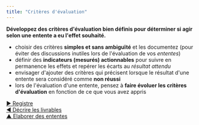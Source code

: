 ```yaml
---
title: "Critères d'évaluation"
---
```



**Développez des critères d'évaluation bien définis pour déterminer si agir selon une entente a eu l'effet souhaité.**

- choisir des critères **simples et sans ambiguïté** et les documentez (pour éviter des discussions inutiles lors de l'évaluation de vos <dfn data-info="Entente: Une ligne directrice, un processus ou protocole établi de le but de guider le flux de valeur.">ententes</dfn>)
- définir des **indicateurs (mesurés) actionnables** pour suivre en permanence les effets et repérer les écarts au <dfn data-info="Résultat attendu: Le résultat escompté d&apos;une entente, d&apos;une action, d&apos;un projet ou d&apos;une stratégie.">résultat attendu</dfn>
- envisager d'ajouter des critères qui précisent lorsque le résultat d'une entente sera considéré comme **non réussi**
- lors de l'évaluation d'une entente, pensez à **faire évoluer les critères d'évaluation** en fonction de ce que vous avez appris

[&#9654; Registre](logbook.html)<br/>[&#9664; Décrire les livrables](describe-deliverables.html)<br/>[&#9650; Elaborer des ententes](defining-agreements.html)

